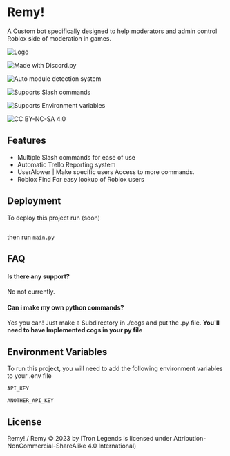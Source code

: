 # Remy! 
A Custom bot specifically designed to help moderators and admin control Roblox side of moderation in games. 



![Logo](https://cdn.discordapp.com/attachments/1121718424398221373/1158021113264230430/Picsart_23-10-01_17-41-28-154.png)


![Made with Discord.py](https://img.shields.io/badge/Made%20with%20Discord.py-0388cb?style=flat&logo=discord&logoColor=white)

![Auto module detection system ](https://img.shields.io/badge/Auto%20module%20detection%20system-4c04ba?style=flat&logo=Discogs&logoColor=Black)

![Supports Slash commands](https://img.shields.io/badge/Supports%20Slash%20commands-00b3b3?style=flat&logo=slashdot&logoColor=white)

![Supports Environment variables](https://img.shields.io/badge/Supports%20Environment%20variables-.ENV-black?labelColor=4d4dff&style=flat&logo=dotenv&logoColor=white)

![CC BY-NC-SA 4.0](https://img.shields.io/badge/CC%20BY--NC--SA%204.0-0059b3?style=flat&logo=creativecommons&logoColor=white)

## Features

- Multiple Slash commands for ease of use
- Automatic Trello Reporting system 
- UserAlower | Make specific users Access to more commands.
- Roblox Find For easy lookup of Roblox users

## Deployment

To deploy this project run (soon)

```https://github.com/ITron-Legends/Remy.git
```
then run `main.py`


## FAQ

#### Is there any support?

No not currently.

#### Can i make my own python commands?

Yes you can! Just make a Subdirectory in ./cogs and put the .py file. **You'll need to have Implemented cogs in your py file**


## Environment Variables

To run this project, you will need to add the following environment variables to your .env file 

`API_KEY`

`ANOTHER_API_KEY`


## License

Remy! / Remy © 2023 by ITron Legends is licensed under Attribution-NonCommercial-ShareAlike 4.0 International)

